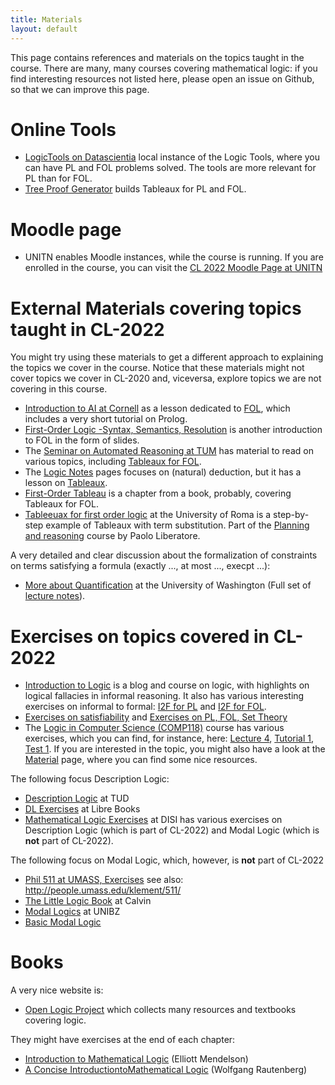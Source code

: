 ```yaml
---
title: Materials
layout: default
---
```


This page contains references and materials on the topics taught in the
course. There are many, many courses covering mathematical logic: if you
find interesting resources not listed here, please open an issue on
Github, so that we can improve this page.

# Online Tools

-   [LogicTools on
    Datascientia](http://datascientia.education/logictools/) local
    instance of the Logic Tools, where you can have PL and FOL problems
    solved. The tools are more relevant for PL than for FOL.
-   [Tree Proof Generator](https://www.umsu.de/trees/) builds Tableaux
    for PL and FOL.

# Moodle page

-   UNITN enables Moodle instances, while the course is running.
    If you are enrolled in the course, you can visit the
    [CL 2022 Moodle Page at UNITN](https://didatticaonline.unitn.it/dol/enrol/index.php?id=24456)

# External Materials covering topics taught in CL-2022

You might try using these materials to get a different approach to
explaining the topics we cover in the course. Notice that these
materials might not cover topics we cover in CL-2020 and, viceversa,
explore topics we are not covering in this course.

-   [Introduction to AI at
    Cornell](http://www.cs.cornell.edu/courses/cs4700/2011fa/) as a
    lesson dedicated to
    [FOL](http://www.cs.cornell.edu/courses/cs4700/2011fa/lectures/16_FirstOrderLogic.pdf),
    which includes a very short tutorial on Prolog.
-   [First-Order Logic -Syntax, Semantics,
    Resolution](http://www.cs.yale.edu/homes/piskac/teaching/decpro-729/fol.pdf)
    is another introduction to FOL in the form of slides.
-   The [Seminar on Automated Reasoning at
    TUM](https://www21.in.tum.de/teaching/sar/SS20/) has material to
    read on various topics, including [Tableaux for
    FOL](https://www21.in.tum.de/teaching/sar/SS20/2.pdf).
-   The [Logic
    Notes](http://users.cecs.anu.edu.au/~jks/LogicNotes/index.html)
    pages focuses on (natural) deduction, but it has a lesson on
    [Tableaux](http://users.cecs.anu.edu.au/~jks/LogicNotes/quantifiers-in-tableaux.html).
-   [First-Order
    Tableau](https://www.mpi-inf.mpg.de/fileadmin/inf/rg1/script8ws1617.pdf)
    is a chapter from a book, probably, covering Tableaux for FOL.
-   [Tableeuax for first order
    logic](http://www.dis.uniroma1.it/liberato/planning/tableau/ground.html)
    at the University of Roma is a step-by-step example of Tableaux with
    term substitution. Part of the [Planning and
    reasoning](http://www.dis.uniroma1.it/liberato/planning/) course by
    Paolo Liberatore.

A very detailed and clear discussion about the formalization of
constraints on terms satisfying a formula (exactly ..., at most ...,
execpt ...):

-   [More about
    Quantification](https://faculty.washington.edu/smcohen/120/Chapter14.pdf)
    at the University of Washington (Full set of [lecture
    notes](https://faculty.washington.edu/smcohen/120/LectureNotes.htm)).

# Exercises on topics covered in CL-2022

-   [Introduction to Logic](https://logic.umwblogs.org/) is a blog and
    course on logic, with highlights on logical fallacies in informal
    reasoning. It also has various interesting exercises on informal to
    formal: [I2F for
    PL](https://logic.umwblogs.org/symbolic-logic/exercises-translation-practice-in-propositional-logic/)
    and [I2F for FOL](https://logic.umwblogs.org/predicate-logic/).
-   [Exercises on
    satisfiability](https://www.cs.upc.edu/~larrosa/MEI-CSI-files/SAT/SAT-exercises.pdf)
    and [Exercises on PL, FOL, Set
    Theory](https://www.cl.cam.ac.uk/teaching/1112/DiscMathI/exercises.pdf)
-   The [Logic in Computer Science
    (COMP118)](https://cgi.csc.liv.ac.uk/~frank/teaching/comp118/comp118.html)
    course has various exercises, which you can find, for instance,
    here: [Lecture
    4](https://cgi.csc.liv.ac.uk/~frank/teaching/comp118/lecture4.pdf),
    [Tutorial
    1](https://cgi.csc.liv.ac.uk/~frank/teaching/comp118/tutorial1.pdf),
    [Test
    1](https://cgi.csc.liv.ac.uk/~frank/teaching/comp118/test2013a.pdf).
    If you are interested in the topic, you might also have a look at
    the
    [Material](https://cgi.csc.liv.ac.uk/~frank/teaching/comp118/material.html)
    page, where you can find some nice resources.

The following focus Description Logic:

-   [Description
    Logic](https://lat.inf.tu-dresden.de/teaching/ws2013-2014/DL/sheet-01.pdf)
    at TUD
-   [DL
    Exercises](https://eng.libretexts.org/Bookshelves/Computer_Science/Book%3A_An_Introduction_to_Ontology_Engineering_(Keet)/04%3A_Description_Logics/4.E%3A_Description_Logics_(Exercises))
    at Libre Books
-   [Mathematical Logic
    Exercises](http://disi.unitn.it/~ldkr/ml2014/ExercisesBooklet.pdf)
    at DISI has various exercises on Description Logic (which is part
    of CL-2022) and Modal Logic (which is **not** part of CL-2022).

The following focus on Modal Logic, which, however, is **not** part of CL-2022

-   [Phil 511 at UMASS,
    Exercises](http://people.umass.edu/klement/511/exam1.pdf) see also:
    <http://people.umass.edu/klement/511/>
-   [The Little Logic
    Book](https://calvin.edu/press/files/04ModalExercisesPDF.pdf) at
    Calvin
-   [Modal
    Logics](http://www.inf.unibz.it/~gennari/courses/NL/exercises/recapIIwithSol.pdf)
    at UNIBZ
-   [Basic Modal
    Logic](http://beisecker.faculty.unlv.edu/Courses/PHIL%20422/Basic_Modal_Logic.pdf)



# Books

A very nice website is:

-   [Open Logic Project](https://openlogicproject.org/) which collects
    many resources and textbooks covering logic.

They might have exercises at the end of each chapter:

-   [Introduction to Mathematical
    Logic](https://www2.karlin.mff.cuni.cz/~krajicek/mendelson.pdf)
    (Elliott Mendelson)
-   [A Concise IntroductiontoMathematical
    Logic](http://page.mi.fu-berlin.de/raut/logic3/announce.pdf)
    (Wolfgang Rautenberg)


